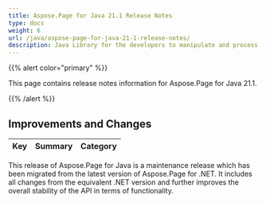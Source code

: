 ```yaml
---
title: Aspose.Page for Java 21.1 Release Notes
type: docs
weight: 6
url: /java/aspose-page-for-java-21-1-release-notes/
description: Java Library for the developers to manipulate and process PS, EPS, and XPS files. Release Notes of Aspose.Page API solution for Java | Release 2021.01
---
```


{{% alert color="primary" %}}

This page contains release notes information for Aspose.Page for Java 21.1.

{{% /alert %}}
## **Improvements and Changes**

|**Key**|**Summary**|**Category**|
| :- | :- | :- |

This release of Aspose.Page for Java is a maintenance release which has been migrated from the latest version of Aspose.Page for .NET. It includes all changes from the equivalent .NET version and further improves the overall stability of the API in terms of functionality.


